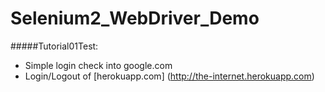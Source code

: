 # Selenium2_WebDriver_Demo
#####Tutorial01Test:
- Simple login check into google.com <br>
- Login/Logout of [herokuapp.com] (http://the-internet.herokuapp.com)
